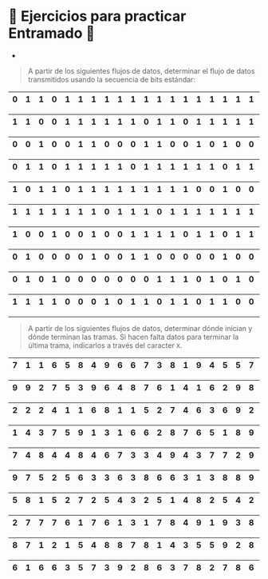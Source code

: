# 📒 Ejercicios para practicar Entramado 📒

-

> A partir de los siguientes flujos de datos, determinar el flujo de datos transmitidos usando la secuencia de bits estándar: 

| 0 | 1 | 1 | 0 | 1 | 1 | 1 | 1 | 1 | 1 | 1 | 1 | 1 | 1 | 1 | 1 | 1 | 1 | 1 | 1 | 0 | 0 | 1 | 0 |
|:-:|:-:|:-:|:-:|:-:|:-:|:-:|:-:|:-:|:-:|:-:|:-:|:-:|:-:|:-:|:-:|:-:|:-:|:-:|:-:|:-:|:-:|:-:|:-:|

| 1 | 1 | 0 | 0 | 1 | 1 | 1 | 1 | 1 | 1 | 0 | 1 | 1 | 0 | 1 | 1 | 1 | 1 | 1 | 1 | 1 | 0 | 1 | 1 |
|:-:|:-:|:-:|:-:|:-:|:-:|:-:|:-:|:-:|:-:|:-:|:-:|:-:|:-:|:-:|:-:|:-:|:-:|:-:|:-:|:-:|:-:|:-:|:-:|

| 0 | 0 | 1 | 0 | 0 | 1 | 1 | 0 | 0 | 0 | 1 | 1 | 0 | 0 | 1 | 0 | 1 | 0 | 0 | 1 | 0 | 0 | 1 | 0 |
|:-:|:-:|:-:|:-:|:-:|:-:|:-:|:-:|:-:|:-:|:-:|:-:|:-:|:-:|:-:|:-:|:-:|:-:|:-:|:-:|:-:|:-:|:-:|:-:|

| 0 | 1 | 1 | 0 | 1 | 1 | 1 | 1 | 1 | 0 | 1 | 1 | 1 | 1 | 1 | 1 | 0 | 1 | 1 | 1 | 1 | 0 | 1 | 1 |
|:-:|:-:|:-:|:-:|:-:|:-:|:-:|:-:|:-:|:-:|:-:|:-:|:-:|:-:|:-:|:-:|:-:|:-:|:-:|:-:|:-:|:-:|:-:|:-:|

| 1 | 0 | 1 | 1 | 0 | 1 | 1 | 1 | 1 | 1 | 1 | 1 | 1 | 1 | 0 | 0 | 1 | 0 | 0 | 0 | 1 | 1 | 0 | 1 |
|:-:|:-:|:-:|:-:|:-:|:-:|:-:|:-:|:-:|:-:|:-:|:-:|:-:|:-:|:-:|:-:|:-:|:-:|:-:|:-:|:-:|:-:|:-:|:-:|

| 1 | 1 | 1 | 1 | 1 | 1 | 1 | 0 | 1 | 1 | 1 | 0 | 1 | 1 | 1 | 1 | 1 | 1 | 1 | 1 | 1 | 1 | 1 | 1 |
|:-:|:-:|:-:|:-:|:-:|:-:|:-:|:-:|:-:|:-:|:-:|:-:|:-:|:-:|:-:|:-:|:-:|:-:|:-:|:-:|:-:|:-:|:-:|:-:|

| 1 | 0 | 0 | 1 | 0 | 0 | 1 | 0 | 0 | 1 | 1 | 1 | 1 | 0 | 1 | 1 | 0 | 1 | 1 | 1 | 0 | 0 | 1 | 1 |
|:-:|:-:|:-:|:-:|:-:|:-:|:-:|:-:|:-:|:-:|:-:|:-:|:-:|:-:|:-:|:-:|:-:|:-:|:-:|:-:|:-:|:-:|:-:|:-:|

| 0 | 1 | 0 | 0 | 0 | 0 | 1 | 0 | 0 | 1 | 1 | 0 | 0 | 0 | 0 | 0 | 1 | 0 | 0 | 1 | 1 | 0 | 1 | 0 |
|:-:|:-:|:-:|:-:|:-:|:-:|:-:|:-:|:-:|:-:|:-:|:-:|:-:|:-:|:-:|:-:|:-:|:-:|:-:|:-:|:-:|:-:|:-:|:-:|

| 0 | 1 | 0 | 1 | 0 | 0 | 0 | 0 | 0 | 0 | 0 | 1 | 1 | 1 | 0 | 1 | 0 | 1 | 0 | 0 | 1 | 1 | 1 | 0 |
|:-:|:-:|:-:|:-:|:-:|:-:|:-:|:-:|:-:|:-:|:-:|:-:|:-:|:-:|:-:|:-:|:-:|:-:|:-:|:-:|:-:|:-:|:-:|:-:|

| 1 | 1 | 1 | 1 | 0 | 0 | 0 | 1 | 0 | 1 | 1 | 0 | 1 | 1 | 0 | 1 | 1 | 0 | 0 | 1 | 1 | 0 | 0 | 1 |
|:-:|:-:|:-:|:-:|:-:|:-:|:-:|:-:|:-:|:-:|:-:|:-:|:-:|:-:|:-:|:-:|:-:|:-:|:-:|:-:|:-:|:-:|:-:|:-:|

---

> A partir de los siguientes flujos de datos, determinar dónde inician y dónde terminan las tramas. Si hacen falta datos para terminar la última trama, indicarlos a través del caracter `X`. 

| 7 | 1 | 1 | 6 | 5 | 8 | 4 | 9 | 6 | 6 | 7 | 3 | 8 | 1 | 9 | 4 | 5 | 5 | 7 | 5 | 4 | 1 | 4 | 5 | 5 | 5 | 4 | 6 | 7 | 9 | 6 | 5 | 1 | 5 | 4 | 9 | 1 | 3 | 7 | 7 |
|:-:|:-:|:-:|:-:|:-:|:-:|:-:|:-:|:-:|:-:|:-:|:-:|:-:|:-:|:-:|:-:|:-:|:-:|:-:|:-:|:-:|:-:|:-:|:-:|:-:|:-:|:-:|:-:|:-:|:-:|:-:|:-:|:-:|:-:|:-:|:-:|:-:|:-:|:-:|:-:|

| 9 | 9 | 2 | 7 | 5 | 3 | 9 | 6 | 4 | 8 | 7 | 6 | 1 | 4 | 1 | 6 | 2 | 9 | 8 | 7 | 1 | 2 | 6 | 6 | 3 | 2 | 5 | 6 | 6 | 9 | 1 | 5 | 6 | 9 | 8 | 1 | 9 | 6 | 2 | 4 |
|:-:|:-:|:-:|:-:|:-:|:-:|:-:|:-:|:-:|:-:|:-:|:-:|:-:|:-:|:-:|:-:|:-:|:-:|:-:|:-:|:-:|:-:|:-:|:-:|:-:|:-:|:-:|:-:|:-:|:-:|:-:|:-:|:-:|:-:|:-:|:-:|:-:|:-:|:-:|:-:|

| 2 | 2 | 2 | 4 | 1 | 1 | 6 | 8 | 1 | 1 | 5 | 2 | 7 | 4 | 6 | 3 | 6 | 9 | 2 | 8 | 2 | 9 | 1 | 5 | 3 | 4 | 7 | 8 | 2 | 1 | 8 | 6 | 3 | 5 | 9 | 6 | 4 | 2 | 3 | 1 |
|:-:|:-:|:-:|:-:|:-:|:-:|:-:|:-:|:-:|:-:|:-:|:-:|:-:|:-:|:-:|:-:|:-:|:-:|:-:|:-:|:-:|:-:|:-:|:-:|:-:|:-:|:-:|:-:|:-:|:-:|:-:|:-:|:-:|:-:|:-:|:-:|:-:|:-:|:-:|:-:|

| 1 | 4 | 3 | 7 | 5 | 9 | 1 | 3 | 1 | 6 | 6 | 2 | 8 | 7 | 6 | 5 | 1 | 8 | 9 | 6 | 5 | 6 | 2 | 4 | 2 | 2 | 5 | 6 | 2 | 4 | 4 | 7 | 2 | 3 | 9 | 6 | 7 | 3 | 7 | 7 |
|:-:|:-:|:-:|:-:|:-:|:-:|:-:|:-:|:-:|:-:|:-:|:-:|:-:|:-:|:-:|:-:|:-:|:-:|:-:|:-:|:-:|:-:|:-:|:-:|:-:|:-:|:-:|:-:|:-:|:-:|:-:|:-:|:-:|:-:|:-:|:-:|:-:|:-:|:-:|:-:|

| 7 | 4 | 8 | 4 | 4 | 8 | 4 | 6 | 7 | 3 | 3 | 4 | 9 | 4 | 3 | 7 | 7 | 2 | 9 | 6 | 7 | 5 | 4 | 8 | 3 | 3 | 9 | 3 | 2 | 9 | 3 | 2 | 3 | 7 | 2 | 4 | 2 | 8 | 5 | 8 |
|:-:|:-:|:-:|:-:|:-:|:-:|:-:|:-:|:-:|:-:|:-:|:-:|:-:|:-:|:-:|:-:|:-:|:-:|:-:|:-:|:-:|:-:|:-:|:-:|:-:|:-:|:-:|:-:|:-:|:-:|:-:|:-:|:-:|:-:|:-:|:-:|:-:|:-:|:-:|:-:|

| 9 | 7 | 5 | 2 | 5 | 6 | 3 | 3 | 6 | 3 | 8 | 6 | 6 | 3 | 1 | 3 | 8 | 8 | 9 | 5 | 5 | 6 | 7 | 6 | 9 | 4 | 8 | 9 | 6 | 3 | 1 | 5 | 8 | 1 | 9 | 5 | 2 | 3 | 9 | 7 |
|:-:|:-:|:-:|:-:|:-:|:-:|:-:|:-:|:-:|:-:|:-:|:-:|:-:|:-:|:-:|:-:|:-:|:-:|:-:|:-:|:-:|:-:|:-:|:-:|:-:|:-:|:-:|:-:|:-:|:-:|:-:|:-:|:-:|:-:|:-:|:-:|:-:|:-:|:-:|:-:|

| 5 | 8 | 1 | 5 | 2 | 7 | 2 | 5 | 4 | 3 | 2 | 5 | 1 | 4 | 8 | 2 | 5 | 4 | 2 | 2 | 5 | 1 | 2 | 1 | 9 | 6 | 6 | 3 | 8 | 2 | 3 | 2 | 8 | 3 | 1 | 5 | 3 | 7 | 4 | 4 |
|:-:|:-:|:-:|:-:|:-:|:-:|:-:|:-:|:-:|:-:|:-:|:-:|:-:|:-:|:-:|:-:|:-:|:-:|:-:|:-:|:-:|:-:|:-:|:-:|:-:|:-:|:-:|:-:|:-:|:-:|:-:|:-:|:-:|:-:|:-:|:-:|:-:|:-:|:-:|:-:|

| 2 | 7 | 7 | 7 | 6 | 1 | 7 | 6 | 1 | 3 | 1 | 7 | 8 | 4 | 9 | 1 | 9 | 3 | 8 | 5 | 4 | 2 | 2 | 2 | 2 | 1 | 2 | 7 | 1 | 9 | 7 | 1 | 1 | 5 | 9 | 4 | 6 | 7 | 5 | 1 |
|:-:|:-:|:-:|:-:|:-:|:-:|:-:|:-:|:-:|:-:|:-:|:-:|:-:|:-:|:-:|:-:|:-:|:-:|:-:|:-:|:-:|:-:|:-:|:-:|:-:|:-:|:-:|:-:|:-:|:-:|:-:|:-:|:-:|:-:|:-:|:-:|:-:|:-:|:-:|:-:|

| 8 | 7 | 1 | 2 | 1 | 5 | 4 | 8 | 8 | 7 | 8 | 1 | 4 | 3 | 5 | 5 | 9 | 2 | 8 | 5 | 1 | 9 | 7 | 9 | 1 | 5 | 6 | 6 | 9 | 9 | 7 | 7 | 8 | 7 | 8 | 9 | 5 | 5 | 3 | 6 |
|:-:|:-:|:-:|:-:|:-:|:-:|:-:|:-:|:-:|:-:|:-:|:-:|:-:|:-:|:-:|:-:|:-:|:-:|:-:|:-:|:-:|:-:|:-:|:-:|:-:|:-:|:-:|:-:|:-:|:-:|:-:|:-:|:-:|:-:|:-:|:-:|:-:|:-:|:-:|:-:|

| 6 | 1 | 6 | 6 | 3 | 5 | 7 | 3 | 9 | 2 | 8 | 6 | 3 | 7 | 8 | 2 | 7 | 8 | 6 | 6 | 8 | 4 | 6 | 4 | 4 | 6 | 3 | 2 | 2 | 1 | 3 | 8 | 4 | 3 | 4 | 1 | 3 | 3 | 3 | 5 |
|:-:|:-:|:-:|:-:|:-:|:-:|:-:|:-:|:-:|:-:|:-:|:-:|:-:|:-:|:-:|:-:|:-:|:-:|:-:|:-:|:-:|:-:|:-:|:-:|:-:|:-:|:-:|:-:|:-:|:-:|:-:|:-:|:-:|:-:|:-:|:-:|:-:|:-:|:-:|:-:|

